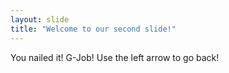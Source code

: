 ```yaml
---
layout: slide
title: "Welcome to our second slide!"
---
```

You nailed it! G-Job!
Use the left arrow to go back!
